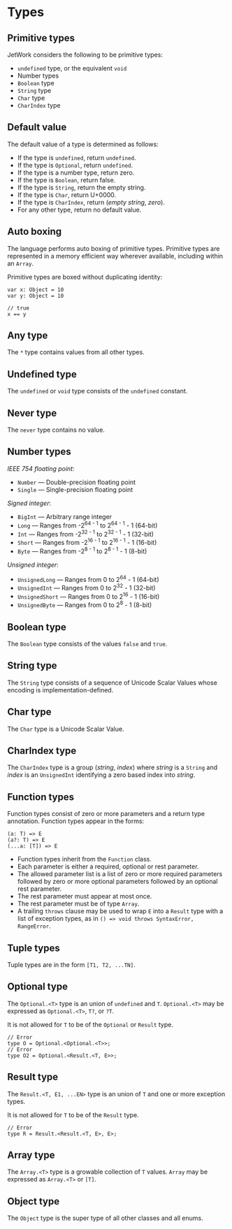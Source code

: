 # Types

## Primitive types

JetWork considers the following to be primitive types:

* `undefined` type, or the equivalent `void`
* Number types
* `Boolean` type
* `String` type
* `Char` type
* `CharIndex` type

## Default value

The default value of a type is determined as follows:

* If the type is `undefined`, return `undefined`.
* If the type is `Optional`, return `undefined`.
* If the type is a number type, return zero.
* If the type is `Boolean`, return false.
* If the type is `String`, return the empty string.
* If the type is `Char`, return U+0000.
* If the type is `CharIndex`, return (*empty string*, *zero*).
* For any other type, return no default value.

## Auto boxing

The language performs auto boxing of primitive types. Primitive types are represented in a memory efficient way wherever available, including within an `Array`.

Primitive types are boxed without duplicating identity:

```
var x: Object = 10
var y: Object = 10

// true
x == y
```

## Any type

The `*` type contains values from all other types.

## Undefined type

The `undefined` or `void` type consists of the `undefined` constant.

## Never type

The `never` type contains no value.

## Number types

*IEEE 754 floating point*:

* `Number` — Double-precision floating point
* `Single` — Single-precision floating point

*Signed integer*:

* `BigInt` — Arbitrary range integer
* `Long` — Ranges from -2<sup>64 - 1</sup> to 2<sup>64 - 1</sup> - 1 (64-bit)
* `Int` — Ranges from -2<sup>32 - 1</sup> to 2<sup>32 - 1</sup> - 1 (32-bit)
* `Short` — Ranges from -2<sup>16 - 1</sup> to 2<sup>16 - 1</sup> - 1 (16-bit)
* `Byte` — Ranges from -2<sup>8 - 1</sup> to 2<sup>8 - 1</sup> - 1 (8-bit)

*Unsigned integer*:

* `UnsignedLong` — Ranges from 0 to 2<sup>64</sup> - 1 (64-bit)
* `UnsignedInt` — Ranges from 0 to 2<sup>32</sup> - 1 (32-bit)
* `UnsignedShort` — Ranges from 0 to 2<sup>16</sup> - 1 (16-bit)
* `UnsignedByte` — Ranges from 0 to 2<sup>8</sup> - 1 (8-bit)

## Boolean type

The `Boolean` type consists of the values `false` and `true`.

## String type

The `String` type consists of a sequence of Unicode Scalar Values whose encoding is implementation-defined.

## Char type

The `Char` type is a Unicode Scalar Value.

## CharIndex type

The `CharIndex` type is a group (*string*, *index*) where *string* is a `String` and *index* is an `UnsignedInt` identifying a zero based index into *string*.

## Function types

Function types consist of zero or more parameters and a return type annotation. Function types appear in the forms:

```
(a: T) => E
(a?: T) => E
(...a: [T]) => E
```

* Function types inherit from the `Function` class.
* Each parameter is either a required, optional or rest parameter.
* The allowed parameter list is a list of zero or more required parameters followed by zero or more optional parameters followed by an optional rest parameter.
* The rest parameter must appear at most once.
* The rest parameter must be of type `Array`.
* A trailing `throws` clause may be used to wrap `E` into a `Result` type with a list of exception types, as in `() => void throws SyntaxError, RangeError`.

## Tuple types

Tuple types are in the form `[T1, T2, ...TN]`.

## Optional type

The `Optional.<T>` type is an union of `undefined` and `T`. `Optional.<T>` may be expressed as `Optional.<T>`, `T?`, or `?T`.

It is not allowed for `T` to be of the `Optional` or `Result` type.

```
// Error
type O = Optional.<Optional.<T>>;
// Error
type O2 = Optional.<Result.<T, E>>;
```

## Result type

The `Result.<T, E1, ...EN>` type is an union of `T` and one or more exception types.

It is not allowed for `T` to be of the `Result` type.

```
// Error
type R = Result.<Result.<T, E>, E>;
```

## Array type

The `Array.<T>` type is a growable collection of `T` values. `Array` may be expressed as `Array.<T>` or `[T]`.

## Object type

The `Object` type is the super type of all other classes and all enums.